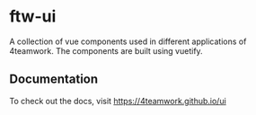 # ftw-ui

A collection of vue components used in different applications of 4teamwork. The components are built using vuetify.

## Documentation

To check out the docs, visit https://4teamwork.github.io/ui
